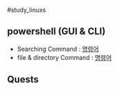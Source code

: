 #study_linuxs
## powershell (GUI & CLI)
- Searching Command : [명령어](codes/10_powershells.sh)
- file & directory Command : [명령어](codes/20_contorll_file_dir_powershell.sh)

## Quests
